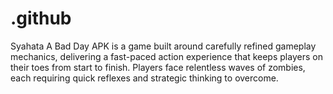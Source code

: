 # .github
Syahata A Bad Day APK is a game built around carefully refined gameplay mechanics, delivering a fast-paced action experience that keeps players on their toes from start to finish. Players face relentless waves of zombies, each requiring quick reflexes and strategic thinking to overcome. 
